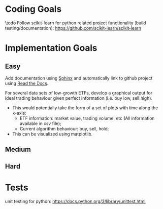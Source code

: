 # Coding Goals

\todo Follow scikit-learn for python related project functionality (build testing/documentation): https://github.com/scikit-learn/scikit-learn

# Implementation Goals

## Easy

Add documentation using [Sphinx](http://www.sphinx-doc.org/en/master/) and automatically link to
github project using [Read the Docs](https://readthedocs.org/).

For several data sets of low-growth ETFs, develop a graphical output for ideal trading behaviour given perfect
information (i.e. buy low, sell high).
- This would potentially take the form of a set of plots with time along the x-axis:
	- ETF information: market value, trading volume, etc (All information available in csv file);
	- Current algorithm behaviour: buy, sell, hold;
- This can be visualized using matplotlib.

## Medium

## Hard

# Tests

unit testing for python: https://docs.python.org/3/library/unittest.html

